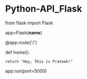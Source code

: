 # Python-API_Flask

from flask import Flask 

app=Flask(__name__)

@app.route('/')

def home():

    return "Hey, This is Prateek!"

app.run(port=5000)

